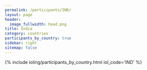 ```yaml
---
permalink: /participants/IND/
layout: page
header:
  image_fullwidth: head.png
title: India
category: countries
participants_by_country: true
sidebar: right
sitemap: false
---
```


{% include ioling/participants_by_country.html iol_code='IND' %}